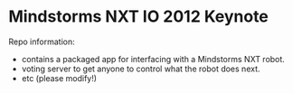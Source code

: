 # Mindstorms NXT IO 2012 Keynote

Repo information:
- contains a packaged app for interfacing with a Mindstorms NXT robot.
- voting server to get anyone to control what the robot does next.
- etc (please modify!)
